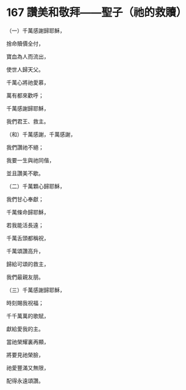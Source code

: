 # 167 讚美和敬拜——聖子（祂的救贖）

（一）千萬感謝歸耶穌，

捨命贖價全付，

寶血為人而流出，

使世人歸天父。

千萬心將祂愛慕，

萬有都來歡呼；

千萬感謝歸耶穌，

我們君王、救主。

（和）千萬感謝，千萬感謝，

我們讚祂不絕；

我要一生與祂同偕，

並且讚美不歇。

（二）千萬顆心歸耶穌，

我們甘心奉獻；

千萬條命歸耶穌，

若我能活長遠；

千萬舌頭都稱祝，

千萬頌讚高升，

歸給可頌的救主，

我們最親友朋。

（三）千萬感謝歸耶穌，

時刻賜我祝福；

千千萬萬的歌賦，

獻給愛我的主。

當祂榮耀裏再顯，

將要見祂榮臉，

祂愛豐滿又無限，

配得永遠頌讚。

